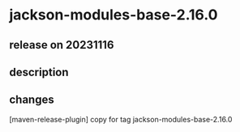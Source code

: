 # jackson-modules-base-2.16.0

## release on 20231116

## description

## changes

[maven-release-plugin] copy for tag jackson-modules-base-2.16.0

